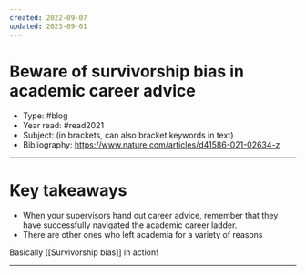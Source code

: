 ```yaml
---
created: 2022-09-07
updated: 2023-09-01
---
```

# Beware of survivorship bias in academic career advice
* Type: #blog 
* Year read: #read2021
* Subject: (in brackets, can also bracket keywords in text)
* Bibliography: https://www.nature.com/articles/d41586-021-02634-z
---

# Key takeaways
- When your supervisors hand out career advice, remember that they have successfully navigated the academic career ladder.
- There are other ones who left academia for a variety of reasons

Basically [[Survivorship bias]] in action!

---